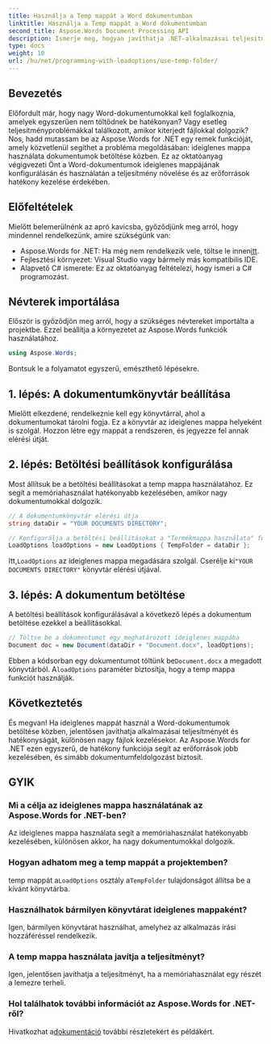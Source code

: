 ```yaml
---
title: Használja a Temp mappát a Word dokumentumban
linktitle: Használja a Temp mappát a Word dokumentumban
second_title: Aspose.Words Document Processing API
description: Ismerje meg, hogyan javíthatja .NET-alkalmazásai teljesítményét egy ideiglenes mappa használatával, miközben Word dokumentumokat tölt be az Aspose.Words programmal.
type: docs
weight: 10
url: /hu/net/programming-with-loadoptions/use-temp-folder/
---
```

## Bevezetés

Előfordult már, hogy nagy Word-dokumentumokkal kell foglalkoznia, amelyek egyszerűen nem töltődnek be hatékonyan? Vagy esetleg teljesítményproblémákkal találkozott, amikor kiterjedt fájlokkal dolgozik? Nos, hadd mutassam be az Aspose.Words for .NET egy remek funkcióját, amely közvetlenül segíthet a probléma megoldásában: ideiglenes mappa használata dokumentumok betöltése közben. Ez az oktatóanyag végigvezeti Önt a Word-dokumentumok ideiglenes mappájának konfigurálásán és használatán a teljesítmény növelése és az erőforrások hatékony kezelése érdekében.

## Előfeltételek

Mielőtt belemerülnénk az apró kavicsba, győződjünk meg arról, hogy mindennel rendelkezünk, amire szükségünk van:

-  Aspose.Words for .NET: Ha még nem rendelkezik vele, töltse le innen[itt](https://releases.aspose.com/words/net/).
- Fejlesztési környezet: Visual Studio vagy bármely más kompatibilis IDE.
- Alapvető C# ismerete: Ez az oktatóanyag feltételezi, hogy ismeri a C# programozást.

## Névterek importálása

Először is győződjön meg arról, hogy a szükséges névtereket importálta a projektbe. Ezzel beállítja a környezetet az Aspose.Words funkciók használatához.

```csharp
using Aspose.Words;
```

Bontsuk le a folyamatot egyszerű, emészthető lépésekre.

## 1. lépés: A dokumentumkönyvtár beállítása

Mielőtt elkezdené, rendelkeznie kell egy könyvtárral, ahol a dokumentumokat tárolni fogja. Ez a könyvtár az ideiglenes mappa helyeként is szolgál. Hozzon létre egy mappát a rendszeren, és jegyezze fel annak elérési útját.

## 2. lépés: Betöltési beállítások konfigurálása

Most állítsuk be a betöltési beállításokat a temp mappa használatához. Ez segít a memóriahasználat hatékonyabb kezelésében, amikor nagy dokumentumokkal dolgozik.

```csharp
// A dokumentumkönyvtár elérési útja
string dataDir = "YOUR DOCUMENTS DIRECTORY";

// Konfigurálja a betöltési beállításokat a "Termékmappa használata" funkcióval
LoadOptions loadOptions = new LoadOptions { TempFolder = dataDir };
```

 Itt,`LoadOptions` az ideiglenes mappa megadására szolgál. Cserélje ki`"YOUR DOCUMENTS DIRECTORY"` könyvtár elérési útjával.

## 3. lépés: A dokumentum betöltése

A betöltési beállítások konfigurálásával a következő lépés a dokumentum betöltése ezekkel a beállításokkal.

```csharp
// Töltse be a dokumentumot egy meghatározott ideiglenes mappába
Document doc = new Document(dataDir + "Document.docx", loadOptions);
```

 Ebben a kódsorban egy dokumentumot töltünk be`Document.docx` a megadott könyvtárból. A`loadOptions` paraméter biztosítja, hogy a temp mappa funkciót használják.

## Következtetés

És megvan! Ha ideiglenes mappát használ a Word-dokumentumok betöltése közben, jelentősen javíthatja alkalmazásai teljesítményét és hatékonyságát, különösen nagy fájlok kezelésekor. Az Aspose.Words for .NET ezen egyszerű, de hatékony funkciója segít az erőforrások jobb kezelésében, és simább dokumentumfeldolgozást biztosít.

## GYIK

### Mi a célja az ideiglenes mappa használatának az Aspose.Words for .NET-ben?
Az ideiglenes mappa használata segít a memóriahasználat hatékonyabb kezelésében, különösen akkor, ha nagy dokumentumokkal dolgozik.

### Hogyan adhatom meg a temp mappát a projektemben?
 temp mappát a`LoadOptions` osztály a`TempFolder` tulajdonságot állítsa be a kívánt könyvtárba.

### Használhatok bármilyen könyvtárat ideiglenes mappaként?
Igen, bármilyen könyvtárat használhat, amelyhez az alkalmazás írási hozzáféréssel rendelkezik.

### A temp mappa használata javítja a teljesítményt?
Igen, jelentősen javíthatja a teljesítményt, ha a memóriahasználat egy részét a lemezre terheli.

### Hol találhatok további információt az Aspose.Words for .NET-ről?
 Hivatkozhat a[dokumentáció](https://reference.aspose.com/words/net/) további részletekért és példákért.